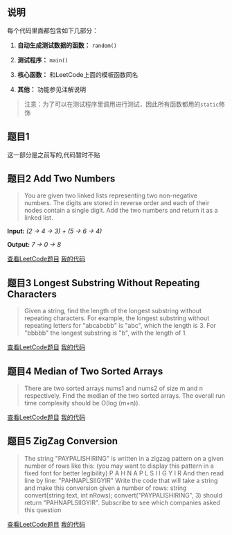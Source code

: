 ## 说明
每个代码里面都包含如下几部分：

1. **自动生成测试数据的函数：** ```random()```

2. **测试程序：** ```main()```

3. **核心函数：** 和LeetCode上面的模板函数同名

4. **其他：** 功能参见注解说明

> 注意：为了可以在测试程序里调用进行测试，因此所有函数都用的```static```修饰

## 题目1
这一部分是之前写的,代码暂时不贴

## 题目2 Add Two Numbers
> You are given two linked lists representing two non-negative numbers. The digits are stored in reverse order and each of their nodes contain a single digit. Add the two numbers and return it as a linked list.
> 
**Input:** *(2 -> 4 -> 3) + (5 -> 6 -> 4)*
> 
**Output:** *7 -> 0 -> 8*

[查看LeetCode题目](https://leetcode.com/problems/add-two-numbers/) [我的代码](https://github.com/nomadlx/LeetCode-java/blob/master/src/nomadlx/leetcode/_02AddTwoNumbers/Solution.java)

## 题目3 Longest Substring Without Repeating Characters
> Given a string, find the length of the longest substring without repeating characters. For example, the longest substring without repeating letters for "abcabcbb" is "abc", which the length is 3. For "bbbbb" the longest substring is "b", with the length of 1.

[查看LeetCode题目](https://leetcode.com/problems/longest-substring-without-repeating-characters/) [我的代码](https://github.com/nomadlx/LeetCode-java/blob/master/src/nomadlx/leetcode/_03LongestSubstringWithoutRepeatingCharacters/Solution.java)

## 题目4 Median of Two Sorted Arrays
> There are two sorted arrays nums1 and nums2 of size m and n respectively. Find the median of the two sorted arrays. The overall run time complexity should be O(log (m+n)).

[查看LeetCode题目](https://leetcode.com/problems/median-of-two-sorted-arrays/) [我的代码](https://github.com/nomadlx/LeetCode-java/blob/master/src/nomadlx/leetcode/_04MedianofTwoSortedArrays/Solution.java)

## 题目5 ZigZag Conversion
> The string "PAYPALISHIRING" is written in a zigzag pattern on a given number of rows like this: (you may want to display this pattern in a fixed font for better legibility) 
> P   A   H   N
> A P L S I I G
> Y   I   R
> And then read line by line: "PAHNAPLSIIGYIR"
Write the code that will take a string and make this conversion given a number of rows: 
string convert(string text, int nRows);
convert("PAYPALISHIRING", 3) should return "PAHNAPLSIIGYIR". 
Subscribe to see which companies asked this question

[查看LeetCode题目](https://leetcode.com/problems/zigzag-conversion/) [我的代码](https://github.com/nomadlx/LeetCode-java/blob/master/src/nomadlx/leetcode/_05ZigZagConversion/Solution.java)
